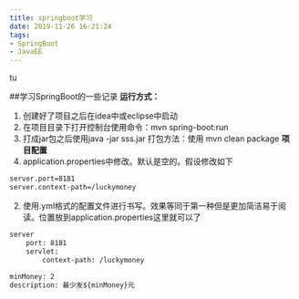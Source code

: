 ```yaml
---
title: springboot学习
date: 2019-11-26 16:21:24
tags: 
- SpringBoot
- JavaEE
---
```

tu
<!--more-->
##学习SpringBoot的一些记录
**运行方式：**
1. 创建好了项目之后在idea中或eclipse中启动
2. 在项目目录下打开控制台使用命令：mvn spring-boot:run
3. 打成jar包之后使用java -jar sss.jar
	打包方法：使用 mvn clean package
**项目配置**
1. application.properties中修改。默认是空的。假设修改如下

```xml
server.port=8181
server.context-path=/luckymoney
```
2. 使用.yml格式的配置文件进行书写。效果等同于第一种但是更加简洁易于阅读。位置放到application.properties这里就可以了
```xml
server
	port: 8181
	servlet:
		context-path: /luckymoney
		
minMoney: 2
description: 最少发${minMoney}元
```